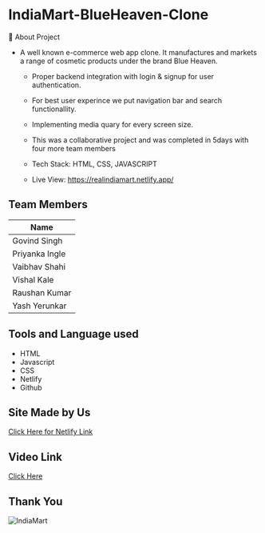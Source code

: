 # IndiaMart-BlueHeaven-Clone


💬 About Project<br>
<ul>
  <li>A well known e-commerce web app clone. It manufactures
and markets a range of cosmetic products under the
brand Blue Heaven.</li>

- Proper backend integration with login & signup for user
authentication.

- For best user experince we put navigation bar and search
functionallity.

- Implementing media quary for every screen size.

- This was a collaborative project and was completed in
5days with four more team members

- Tech Stack: HTML, CSS, JAVASCRIPT

- Live View: https://realindiamart.netlify.app/
<!--   <li>📰 My First Web Page_________________________________</li> -->
  
</ul>



## Team Members
| Name             |  
|------------------| 
| Govind Singh      |  
| Priyanka Ingle | 
| Vaibhav Shahi      |  
| Vishal Kale    | 
| Raushan Kumar     |  
| Yash Yerunkar    |  

## Tools and Language used
- HTML
- Javascript
- CSS
- Netlify
- Github

## Site Made by Us
[Click Here for Netlify Link](https://realindiamart.netlify.app/)

## Video Link
[Click Here](https://drive.google.com/file/d/1ZDfAAGffesgTJMom8rPEDpykibdq3L6N/view?usp=sharing)
## Thank You

![IndiaMart](https://user-images.githubusercontent.com/48019264/185494269-10d933a0-23a1-4627-9664-d31fa664ed8e.png)
